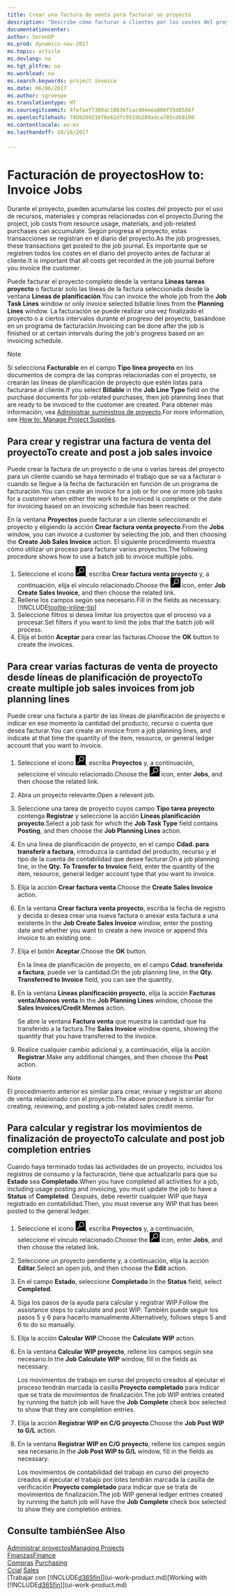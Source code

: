 ```yaml
---
title: Crear una factura de venta para facturar un proyecto
description: "Describe cómo facturar a clientes por los costes del proyecto a medida que progresa un proyecto."
documentationcenter: 
author: SorenGP
ms.prod: dynamics-nav-2017
ms.topic: article
ms.devlang: na
ms.tgt_pltfrm: na
ms.workload: na
ms.search.keywords: project invoice
ms.date: 06/06/2017
ms.author: sgroespe
ms.translationtype: HT
ms.sourcegitcommit: 4fefaef7380ac10836fcac404eea006f55d8556f
ms.openlocfilehash: 74b9209216f6e62dfc9519b288adca785cdb8100
ms.contentlocale: es-es
ms.lasthandoff: 10/16/2017

---
```

# <a name="how-to-invoice-jobs"></a><span data-ttu-id="2e846-103">Facturación de proyectos</span><span class="sxs-lookup"><span data-stu-id="2e846-103">How to: Invoice Jobs</span></span>
<span data-ttu-id="2e846-104">Durante el proyecto, pueden acumularse los costes del proyecto por el uso de recursos, materiales y compras relacionadas con el proyecto.</span><span class="sxs-lookup"><span data-stu-id="2e846-104">During the project, job costs from resource usage, materials, and job-related purchases can accumulate.</span></span> <span data-ttu-id="2e846-105">Según progresa el proyecto, estas transacciones se registran en el diario del proyecto.</span><span class="sxs-lookup"><span data-stu-id="2e846-105">As the job progresses, these transactions get posted to the job journal.</span></span> <span data-ttu-id="2e846-106">Es importante que se registren todos los costes en el diario del proyecto antes de facturar al cliente.</span><span class="sxs-lookup"><span data-stu-id="2e846-106">It is important that all costs get recorded in the job journal before you invoice the customer.</span></span>

<span data-ttu-id="2e846-107">Puede facturar el proyecto completo desde la ventana **Líneas tareas proyecto** o facturar solo las líneas de la factura seleccionada desde la ventana **Líneas de planificación**.</span><span class="sxs-lookup"><span data-stu-id="2e846-107">You can invoice the whole job from the **Job Task Lines** window or only invoice selected billable lines from the **Planning Lines** window.</span></span> <span data-ttu-id="2e846-108">La facturación se puede realizar una vez finalizado el proyecto o a ciertos intervalos durante el progreso del proyecto, basándose en un programa de facturación.</span><span class="sxs-lookup"><span data-stu-id="2e846-108">Invoicing can be done after the job is finished or at certain intervals during the job's progress based on an invoicing schedule.</span></span>

> [!NOTE]  
>   <span data-ttu-id="2e846-109">Si selecciona **Facturable** en el campo **Tipo línea proyecto** en los documentos de compra de las compras relacionadas con el proyecto, se crearán las líneas de planificación de proyecto que estén listas para facturarse al cliente.</span><span class="sxs-lookup"><span data-stu-id="2e846-109">If you select **Billable** in the **Job Line Type** field on the purchase documents for job-related purchases, then job planning lines that are ready to be invoiced to the customer are created.</span></span> <span data-ttu-id="2e846-110">Para obtener más información, vea [Administrar suministros de proyecto](projects-how-manage-project-supplies.md).</span><span class="sxs-lookup"><span data-stu-id="2e846-110">For more information, see [How to: Manage Project Supplies](projects-how-manage-project-supplies.md).</span></span>

## <a name="to-create-and-post-a-job-sales-invoice"></a><span data-ttu-id="2e846-111">Para crear y registrar una factura de venta del proyecto</span><span class="sxs-lookup"><span data-stu-id="2e846-111">To create and post a job sales invoice</span></span>
<span data-ttu-id="2e846-112">Puede crear la factura de un proyecto o de una o varias tareas del proyecto para un cliente cuando se haya terminado el trabajo que se va a facturar o cuando se llegue a la fecha de facturación en función de un programa de facturación.</span><span class="sxs-lookup"><span data-stu-id="2e846-112">You can create an invoice for a job or for one or more job tasks for a customer when either the work to be invoiced is complete or the date for invoicing based on an invoicing schedule has been reached.</span></span>

<span data-ttu-id="2e846-113">En la ventana **Proyectos** puede facturar a un cliente seleccionando el proyecto y eligiendo la acción **Crear factura venta proyecto**.</span><span class="sxs-lookup"><span data-stu-id="2e846-113">From the **Jobs** window, you can invoice a customer by selecting the job, and then choosing the **Create Job Sales Invoice** action.</span></span> <span data-ttu-id="2e846-114">El siguiente procedimiento muestra cómo utilizar un proceso para facturar varios proyectos.</span><span class="sxs-lookup"><span data-stu-id="2e846-114">The following procedure shows how to use a batch job to invoice multiple jobs.</span></span>  

1. <span data-ttu-id="2e846-115">Seleccione el icono ![Buscar página o informe](media/ui-search/search_small.png "icono Buscar página o informe"), escriba **Crear factura venta proyecto** y, a continuación, elija el vínculo relacionado.</span><span class="sxs-lookup"><span data-stu-id="2e846-115">Choose the ![Search for Page or Report](media/ui-search/search_small.png "Search for Page or Report icon") icon, enter **Job Create Sales Invoice**, and then choose the related link.</span></span>  
2. <span data-ttu-id="2e846-116">Rellene los campos según sea necesario.</span><span class="sxs-lookup"><span data-stu-id="2e846-116">Fill in the fields as necessary.</span></span> [!INCLUDE[tooltip-inline-tip](includes/tooltip-inline-tip_md.md)]
3. <span data-ttu-id="2e846-117">Seleccione filtros si desea limitar los proyectos que el proceso va a procesar.</span><span class="sxs-lookup"><span data-stu-id="2e846-117">Set filters if you want to limit the jobs that the batch job will process.</span></span>
4. <span data-ttu-id="2e846-118">Elija el botón **Aceptar** para crear las facturas.</span><span class="sxs-lookup"><span data-stu-id="2e846-118">Choose the **OK** button to create the invoices.</span></span>  

## <a name="to-create-multiple-job-sales-invoices-from-job-planning-lines"></a><span data-ttu-id="2e846-119">Para crear varias facturas de venta de proyecto desde líneas de planificación de proyecto</span><span class="sxs-lookup"><span data-stu-id="2e846-119">To create multiple job sales invoices from job planning lines</span></span>
<span data-ttu-id="2e846-120">Puede crear una factura a partir de las líneas de planificación de proyecto e indicar en ese momento la cantidad del producto, recurso o cuenta que desea facturar.</span><span class="sxs-lookup"><span data-stu-id="2e846-120">You can create an invoice from a job planning lines, and indicate at that time the quantity of the item, resource, or general ledger account that you want to invoice.</span></span>

1. <span data-ttu-id="2e846-121">Seleccione el icono ![Buscar página o informe](media/ui-search/search_small.png "icono Buscar página o informe"), escriba **Proyectos** y, a continuación, seleccione el vínculo relacionado.</span><span class="sxs-lookup"><span data-stu-id="2e846-121">Choose the ![Search for Page or Report](media/ui-search/search_small.png "Search for Page or Report icon") icon, enter **Jobs**, and then choose the related link.</span></span>
2. <span data-ttu-id="2e846-122">Abra un proyecto relevante.</span><span class="sxs-lookup"><span data-stu-id="2e846-122">Open a relevant job.</span></span>
3. <span data-ttu-id="2e846-123">Seleccione una tarea de proyecto cuyos campo **Tipo tarea proyecto** contenga **Registrar** y seleccione la acción **Líneas planificación proyecto**.</span><span class="sxs-lookup"><span data-stu-id="2e846-123">Select a job task for which the **Job Task Type** field contains **Posting**, and then choose the **Job Planning Lines** action.</span></span>  
4. <span data-ttu-id="2e846-124">En una línea de planificación de proyecto, en el campo **Cdad. para transferir a factura**, introduzca la cantidad del producto, recurso y el tipo de la cuenta de contabilidad que desee facturar.</span><span class="sxs-lookup"><span data-stu-id="2e846-124">On a job planning line, in the **Qty. To Transfer to Invoice** field, enter the quantity of the item, resource, general ledger account type that you want to invoice.</span></span>  
5. <span data-ttu-id="2e846-125">Elija la acción **Crear factura venta**.</span><span class="sxs-lookup"><span data-stu-id="2e846-125">Choose the **Create Sales Invoice** action.</span></span>
6. <span data-ttu-id="2e846-126">En la ventana **Crear factura venta proyecto**, escriba la fecha de registro y decida si desea crear una nueva factura o anexar esta factura a una existente.</span><span class="sxs-lookup"><span data-stu-id="2e846-126">In the **Job Create Sales Invoice** window, enter the posting date and whether you want to create a new invoice or append this invoice to an existing one.</span></span>
7. <span data-ttu-id="2e846-127">Elija el botón **Aceptar**.</span><span class="sxs-lookup"><span data-stu-id="2e846-127">Choose the **OK** button.</span></span>  

    <span data-ttu-id="2e846-128">En la línea de planificación de proyecto, en el campo **Cdad. transferida a factura**, puede ver la cantidad.</span><span class="sxs-lookup"><span data-stu-id="2e846-128">On the job planning line, in the **Qty. Transferred to Invoice** field, you can see the quantity.</span></span>
8. <span data-ttu-id="2e846-129">En la ventana **Líneas planificación proyecto**, elija la acción **Facturas venta/Abonos venta**.</span><span class="sxs-lookup"><span data-stu-id="2e846-129">In the **Job Planning Lines** window, choose the **Sales Invoices/Credit Memos** action.</span></span>

    <span data-ttu-id="2e846-130">Se abre la ventana **Factura venta** que muestra la cantidad que ha transferido a la factura.</span><span class="sxs-lookup"><span data-stu-id="2e846-130">The **Sales Invoice** window opens, showing the quantity that you have transferred to the invoice.</span></span>  
9. <span data-ttu-id="2e846-131">Realice cualquier cambio adicional y, a continuación, elija la acción **Registrar**.</span><span class="sxs-lookup"><span data-stu-id="2e846-131">Make any additional changes, and then choose the **Post** action.</span></span>

> [!NOTE]  
>   <span data-ttu-id="2e846-132">El procedimiento anterior es similar para crear, revisar y registrar un abono de venta relacionado con el proyecto.</span><span class="sxs-lookup"><span data-stu-id="2e846-132">The above procedure is similar for creating, reviewing, and posting a job-related sales credit memo.</span></span>

## <a name="to-calculate-and-post-job-completion-entries"></a><span data-ttu-id="2e846-133">Para calcular y registrar los movimientos de finalización de proyecto</span><span class="sxs-lookup"><span data-stu-id="2e846-133">To calculate and post job completion entries</span></span>
<span data-ttu-id="2e846-134">Cuando haya terminado todas las actividades de un proyecto, incluidos los registros de consumo y la facturación, tiene que actualizarlo para que su **Estado** sea **Completado**.</span><span class="sxs-lookup"><span data-stu-id="2e846-134">When you have completed all activities for a job, including usage posting and invoicing, you must update the job to have a **Status** of **Completed**.</span></span> <span data-ttu-id="2e846-135">Después, debe revertir cualquier WIP que haya registrado en contabilidad.</span><span class="sxs-lookup"><span data-stu-id="2e846-135">Then, you must reverse any WIP that has been posted to the general ledger.</span></span>

1. <span data-ttu-id="2e846-136">Seleccione el icono ![Buscar página o informe](media/ui-search/search_small.png "icono Buscar página o informe"), escriba **Proyectos** y, a continuación, seleccione el vínculo relacionado.</span><span class="sxs-lookup"><span data-stu-id="2e846-136">Choose the ![Search for Page or Report](media/ui-search/search_small.png "Search for Page or Report icon") icon, enter **Jobs**, and then choose the related link.</span></span>  
2. <span data-ttu-id="2e846-137">Seleccione un proyecto pendiente y, a continuación, elija la acción **Editar**.</span><span class="sxs-lookup"><span data-stu-id="2e846-137">Select an open job, and then choose the **Edit** action.</span></span>
3. <span data-ttu-id="2e846-138">En el campo **Estado**, seleccione **Completado**.</span><span class="sxs-lookup"><span data-stu-id="2e846-138">In the **Status** field, select **Completed**.</span></span>
4. <span data-ttu-id="2e846-139">Siga los pasos de la ayuda para calcular y registrar WIP.</span><span class="sxs-lookup"><span data-stu-id="2e846-139">Follow the assistance steps to calculate and post WIP.</span></span> <span data-ttu-id="2e846-140">También puede seguir los pasos 5 y 6 para hacerlo manualmente.</span><span class="sxs-lookup"><span data-stu-id="2e846-140">Alternatively, follows steps 5 and 6 to do so manually.</span></span>  
5. <span data-ttu-id="2e846-141">Elija la acción **Calcular WIP**.</span><span class="sxs-lookup"><span data-stu-id="2e846-141">Choose the **Calculate WIP** action.</span></span>
6. <span data-ttu-id="2e846-142">En la ventana **Calcular WIP proyecto**, rellene los campos según sea necesario.</span><span class="sxs-lookup"><span data-stu-id="2e846-142">In the **Job Calculate WIP** window, fill in the fields as necessary.</span></span>  

     <span data-ttu-id="2e846-143">Los movimientos de trabajo en curso del proyecto creados al ejecutar el proceso tendrán marcada la casilla **Proyecto completado** para indicar que se trata de movimientos de finalización.</span><span class="sxs-lookup"><span data-stu-id="2e846-143">The job WIP entries created by running the batch job will have the **Job Complete** check box selected to show that they are completion entries.</span></span>  
7. <span data-ttu-id="2e846-144">Elija la acción **Registrar WIP en C/G proyecto**.</span><span class="sxs-lookup"><span data-stu-id="2e846-144">Choose the **Job Post WIP to G/L** action.</span></span>
8. <span data-ttu-id="2e846-145">En la ventana **Registrar WIP en C/G proyecto**, rellene los campos según sea necesario.</span><span class="sxs-lookup"><span data-stu-id="2e846-145">In the **Job Post WIP to G/L** window, fill in the fields as necessary.</span></span>  

     <span data-ttu-id="2e846-146">Los movimientos de contabilidad del trabajo en curso del proyecto creados al ejecutar el trabajo por lotes tendrán marcada la casilla de verificación **Proyecto completado** para indicar que se trata de movimientos de finalización.</span><span class="sxs-lookup"><span data-stu-id="2e846-146">The job WIP general ledger entries created by running the batch job will have the **Job Complete** check box selected to show they are completion entries.</span></span>

## <a name="see-also"></a><span data-ttu-id="2e846-147">Consulte también</span><span class="sxs-lookup"><span data-stu-id="2e846-147">See Also</span></span>
[<span data-ttu-id="2e846-148">Administrar proyectos</span><span class="sxs-lookup"><span data-stu-id="2e846-148">Managing Projects</span></span>](projects-manage-projects.md)  
[<span data-ttu-id="2e846-149">Finanzas</span><span class="sxs-lookup"><span data-stu-id="2e846-149">Finance</span></span>](finance.md)  
<span data-ttu-id="2e846-150">[Compras](purchasing-manage-purchasing.md)       </span><span class="sxs-lookup"><span data-stu-id="2e846-150">[Purchasing](purchasing-manage-purchasing.md)       </span></span>  
<span data-ttu-id="2e846-151">[Ccial](sales-manage-sales.md)    </span><span class="sxs-lookup"><span data-stu-id="2e846-151">[Sales](sales-manage-sales.md)    </span></span>  
<span data-ttu-id="2e846-152">[Trabajar con [!INCLUDE[d365fin](includes/d365fin_md.md)]](ui-work-product.md)</span><span class="sxs-lookup"><span data-stu-id="2e846-152">[Working with [!INCLUDE[d365fin](includes/d365fin_md.md)]](ui-work-product.md)</span></span>  

